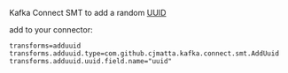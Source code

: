 Kafka Connect SMT to add a random [UUID](https://docs.oracle.com/javase/7/docs/api/java/util/UUID.html)

add to your connector:
```
transforms=adduuid
transforms.adduuid.type=com.github.cjmatta.kafka.connect.smt.AddUuid
transforms.adduuid.uuid.field.name="uuid"
```
